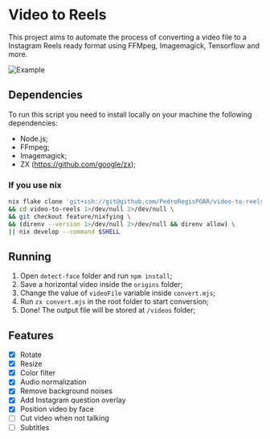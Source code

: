 # Video to Reels

This project aims to automate the process of converting a video file to a Instagram Reels ready format using FFMpeg, Imagemagick, Tensorflow and more.

![Example](/.github/banner.png)

## Dependencies

To run this script you need to install locally on your machine the following dependencies:

- Node.js;
- FFmpeg;
- Imagemagick;
- ZX (https://github.com/google/zx);

### If you use nix

```bash
nix flake clone 'git+ssh://git@github.com/PedroRegisPOAR/video-to-reels/?ref=feature/nixfying' --dest video-to-reels \
&& cd video-to-reels 1>/dev/null 2>/dev/null \
&& git checkout feature/nixfying \
&& (direnv --version 1>/dev/null 2>/dev/null && direnv allow) \
|| nix develop --command $SHELL
```

## Running

1. Open `detect-face` folder and run `npm install`;
2. Save a horizontal video inside the `origins` folder;
3. Change the value of `videoFile` variable inside `convert.mjs`;
4. Run `zx convert.mjs` in the root folder to start conversion;
5. Done! The output file will be stored at `/videos` folder;

## Features

- [x] Rotate
- [x] Resize
- [x] Color filter
- [x] Audio normalization
- [x] Remove background noises
- [x] Add Instagram question overlay
- [x] Position video by face
- [ ] Cut video when not talking
- [ ] Subtitles
